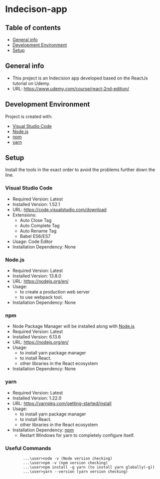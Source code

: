# Indecison-app
## Table of contents
* [General info](#general-info)
* [Development Environment](#development-environment)
* [Setup](#setup)

## General info
*   This project is an Indecision app developed based on the ReactJs tutorial on Udemy.
*   URL: https://www.udemy.com/course/react-2nd-edition/
	
## Development Environment
Project is created with:
* [Visual Studio Code](#visual-studio-code) 
* [Node.js](#Node.js)
* [npm](#npm)
* [yarn](#yarn)

## Setup
Install the tools in the exact order to avoid the problems further down the line.

### Visual Studio Code
*   Required Version: Latest
*   Installed Version: 1.52.1 
*   URL: https://code.visualstudio.com/download
*   Extensions:
    * Auto Close Tag
    * Auto Complete Tag
    * Auto Rename Tag
    * Babel ES6/ES7
*   Usage: Code Editor
*   Installation Dependency: None

### Node.js
*   Required Version: Latest
*   Installed Version: 13.8.0
*   URL: https://nodejs.org/en/
*   Usage: 
    * to create a production web server
    * to use webpack tool.
*   Installation Dependency: None

### npm
*   Node Package Manager will be installed along with [Node.js](#Node.js)
*   Required Version: Latest
*   Installed Version: 6.13.6
*   URL: https://nodejs.org/en/
*   Usage: 
    * to install yarn package manager
    * to install React.
    * other libraries in the React ecosystem 
*   Installation Dependency: None

### yarn
*   Required Version: Latest
*   Installed Version: 1.22.0
*   URL: https://yarnpkg.com/getting-started/install
*   Usage: 
    * to install yarn package manager
    * to install React.
    * other libraries in the React ecosystem 
*   Installation Dependency: [npm](#npm)
    * Restart Windows for yarn to completely configure itself.



### Useful Commands
```
        ...\user>node -v (Node version checking)
        ...\user>npm -v (npm version checking)
        ...\user>npm install -g yarn (to install yarn globally(-g))
        ...\user>yarn --version (yarn version checking)
        


```

